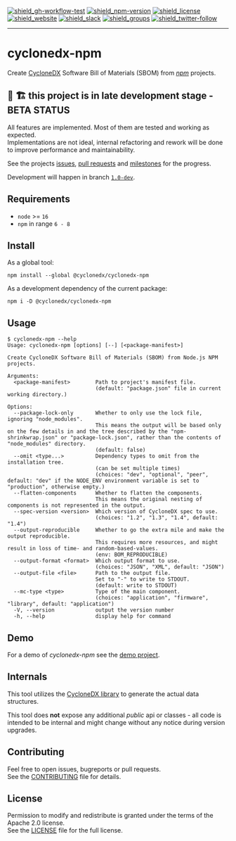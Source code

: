 [![shield_gh-workflow-test]][link_gh-workflow-test]
[![shield_npm-version]][link_npm]
[![shield_license]][license_file]  
[![shield_website]][link_website]
[![shield_slack]][link_slack]
[![shield_groups]][link_discussion]
[![shield_twitter-follow]][link_twitter]

----

# cyclonedx-npm

Create [CycloneDX] Software Bill of Materials (SBOM) from  _[npm]_ projects.

## 🚧 🏗️ this project is in late development stage - BETA STATUS

All features are implemented. Most of them are tested and working as expected.  
Implementations are not ideal, internal refactoring and rework will be done to improve performance and maintainability.

See the projects [issues](https://github.com/CycloneDX/cyclonedx-node-npm/issues),
[pull requests](https://github.com/CycloneDX/cyclonedx-node-npm/pulls) and 
[milestones](https://github.com/CycloneDX/cyclonedx-node-npm/milestones) for the progress.

Development will happen in branch [`1.0-dev`](https://github.com/CycloneDX/cyclonedx-node-npm/tree/1.0-dev).

## Requirements

* `node` >= `16`
* `npm` in range `6 - 8`

## Install

As a global tool:

```shell
npm install --global @cyclonedx/cyclonedx-npm
```

As a development dependency of the current package:

```shell
npm i -D @cyclonedx/cyclonedx-npm
```

## Usage

```text
$ cyclonedx-npm --help
Usage: cyclonedx-npm [options] [--] [<package-manifest>]

Create CycloneDX Software Bill of Materials (SBOM) from Node.js NPM projects.

Arguments:
  <package-manifest>        Path to project's manifest file. 
                            (default: "package.json" file in current working directory.)

Options:
  --package-lock-only       Whether to only use the lock file, ignoring "node_modules".
                            This means the output will be based only on the few details in and the tree described by the "npm-shrinkwrap.json" or "package-lock.json", rather than the contents of "node_modules" directory.
                            (default: false)
  --omit <type...>          Dependency types to omit from the installation tree.
                            (can be set multiple times)
                            (choices: "dev", "optional", "peer", default: "dev" if the NODE_ENV environment variable is set to "production", otherwise empty.)
  --flatten-components      Whether to flatten the components.
                            This means the original nesting of components is not represented in the output.
  --spec-version <version>  Which version of CycloneDX spec to use.
                            (choices: "1.2", "1.3", "1.4", default: "1.4")
  --output-reproducible     Whether to go the extra mile and make the output reproducible.
                            This requires more resources, and might result in loss of time- and random-based-values.
                            (env: BOM_REPRODUCIBLE)
  --output-format <format>  Which output format to use.
                            (choices: "JSON", "XML", default: "JSON")
  --output-file <file>      Path to the output file.
                            Set to "-" to write to STDOUT.
                            (default: write to STDOUT)
  --mc-type <type>          Type of the main component.
                            (choices: "application", "firmware", "library", default: "application")
  -V, --version             output the version number
  -h, --help                display help for command
```

## Demo

For a demo of _cyclonedx-npm_ see the [demo project][demo_readme].

## Internals

This tool utilizes the [CycloneDX library][cyclonedx-library] to generate the actual data structures.

This tool does **not** expose any additional _public_ api or classes - all code is intended to be internal and might change without any notice during version upgrades.

## Contributing

Feel free to open issues, bugreports or pull requests.  
See the [CONTRIBUTING][contributing_file] file for details.

## License

Permission to modify and redistribute is granted under the terms of the Apache 2.0 license.  
See the [LICENSE][license_file] file for the full license.

[license_file]: https://github.com/CycloneDX/cyclonedx-node-npm/blob/1.0-dev/LICENSE
[contributing_file]: https://github.com/CycloneDX/cyclonedx-node-npm/blob/1.0-dev/CONTRIBUTING.md
[demo_readme]: https://github.com/CycloneDX/cyclonedx-node-npm/blob/1.0-dev/demo/README.md

[CycloneDX]: https://cyclonedx.org/
[npm]: http://www.npmjs.com//
[cyclonedx-library]: https://www.npmjs.com/package/%40cyclonedx/cyclonedx-library

[shield_gh-workflow-test]: https://img.shields.io/github/workflow/status/CycloneDX/cyclonedx-node-npm/Node%20CI/1.0-dev?logo=GitHub&logoColor=white "tests"
[shield_npm-version]: https://img.shields.io/npm/v/%40cyclonedx/cyclonedx-npm?logo=npm&logoColor=white "npm"
[shield_license]: https://img.shields.io/github/license/CycloneDX/cyclonedx-node-npm?logo=open%20source%20initiative&logoColor=white "license"
[shield_website]: https://img.shields.io/badge/https://-cyclonedx.org-blue.svg "homepage"
[shield_slack]: https://img.shields.io/badge/slack-join-blue?logo=Slack&logoColor=white "slack join"
[shield_groups]: https://img.shields.io/badge/discussion-groups.io-blue.svg "groups discussion"
[shield_twitter-follow]: https://img.shields.io/badge/Twitter-follow-blue?logo=Twitter&logoColor=white "twitter follow"

[link_website]: https://cyclonedx.org/
[link_gh-workflow-test]: https://github.com/CycloneDX/cyclonedx-node-npm/actions/workflows/nodejs.yml?query=branch%3A1.0-dev
[link_npm]: https://www.npmjs.com/package/%40cyclonedx/cyclonedx-npm
[link_slack]: https://cyclonedx.org/slack/invite
[link_discussion]: https://groups.io/g/CycloneDX
[link_twitter]: https://twitter.com/CycloneDX_Spec
